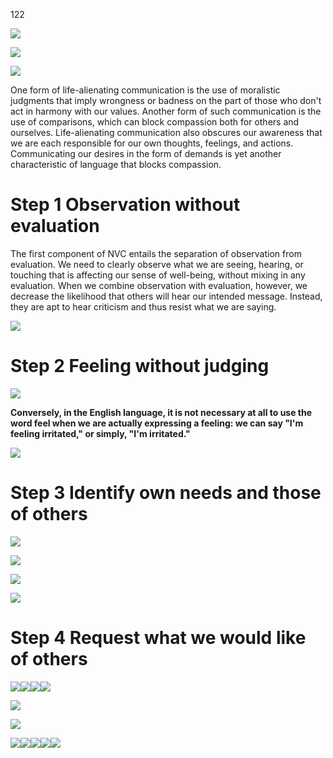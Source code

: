 122

![](media_Non_violent_communications/media/image1.png)

![](media_Non_violent_communications/media/image2.png)

![](media_Non_violent_communications/media/image3.png)

One form of life-alienating communication is the use of moralistic
judgments that imply wrongness or badness on the part of those who don't
act in harmony with our values. Another form of such communication is
the use of comparisons, which can block compassion both for others and
ourselves. Life-alienating communication also obscures our awareness
that we are each responsible for our own thoughts, feelings, and
actions. Communicating our desires in the form of demands is yet another
characteristic of language that blocks compassion.

Step 1 Observation without evaluation
=====================================

The first component of NVC entails the separation of observation from
evaluation. We need to clearly observe what we are seeing, hearing, or
touching that is affecting our sense of well-being, without mixing in
any evaluation. When we combine observation with evaluation, however, we
decrease the likelihood that others will hear our intended message.
Instead, they are apt to hear criticism and thus resist what we are
saying.

![](media_Non_violent_communications/media/image4.png)

Step 2 Feeling without judging
==============================

![](media_Non_violent_communications/media/image5.png)

**Conversely, in the English language, it is not necessary at all to use
the word feel when we are actually expressing a feeling: we can say "I'm
feeling irritated," or simply, "I'm irritated."**

![](media_Non_violent_communications/media/image6.png)

Step 3 Identify own needs and those of others
=============================================

![](media_Non_violent_communications/media/image7.png)

![](media_Non_violent_communications/media/image8.png)

![](media_Non_violent_communications/media/image9.png)

![](media_Non_violent_communications/media/image10.png)

Step 4 Request what we would like of others
===========================================

![](C:\scripts\dirkswiki\docs\Personal_Development\media_Non_violent_communications/media/image11.png)![](C:\scripts\dirkswiki\docs\Personal_Development\media_Non_violent_communications/media/image12.png)![](C:\scripts\dirkswiki\docs\Personal_Development\media_Non_violent_communications/media/image13.png)![](media_Non_violent_communications/media/image14.png)

![](media_Non_violent_communications/media/image15.png)

![](media_Non_violent_communications/media/image16.png)

![](C:\scripts\dirkswiki\docs\Personal_Development\media_Non_violent_communications/media/image17.png)![](C:\scripts\dirkswiki\docs\Personal_Development\media_Non_violent_communications/media/image18.png)![](C:\scripts\dirkswiki\docs\Personal_Development\media_Non_violent_communications/media/image19.png)![](C:\scripts\dirkswiki\docs\Personal_Development\media_Non_violent_communications/media/image20.png)![](media_Non_violent_communications/media/image21.png)
